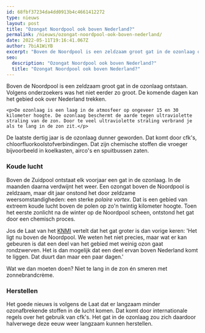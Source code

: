 ```yaml
---
id: 68fbf37234da4dd0913b4c4661412272
type: nieuws
layout: post
title: "Ozongat Noordpool ook boven Nederland?"
permalink: /nieuws/ozongat-noordpool-ook-boven-nederland/
date: 2022-05-11T19:16:41.067Z
author: 7biA1WiYB
excerpt: "Boven de Noordpool is een zeldzaam groot gat in de ozonlaag ontstaan. Volgens onderzoekers was het niet eerder zo groot. De komende dagen kan het gebied ook over Nederland trekken.  "
seo:
  description: "Ozongat Noordpool ook boven Nederland?"
  title: "Ozongat Noordpool ook boven Nederland?"
---
```

Boven de Noordpool is een zeldzaam groot gat in de ozonlaag ontstaan. Volgens onderzoekers was het niet eerder zo groot. De komende dagen kan het gebied ook over Nederland trekken.  

    <p>De ozonlaag is een laag in de atmosfeer op ongeveer 15 en 30 kilometer hoogte. De ozonlaag beschermt de aarde tegen ultraviolette straling van de zon. Door te veel ultraviolette straling verbrand je als te lang in de zon zit.</p>
<p>De laatste dertig jaar is de ozonlaag dunner geworden. Dat komt door cfk's, chloorfluorkoolstofverbindingen. Dat zijn chemische stoffen die vroeger bijvoorbeeld in koelkasten, airco's en spuitbussen zaten. </p>
<h3>Koude lucht</h3>
<p>Boven de Zuidpool ontstaat elk voorjaar een gat in de ozonlaag. In de maanden daarna verdwijnt het weer. Een ozongat boven de Noordpool is zeldzaam, maar dit jaar onstond het door zeldzame weersomstandigheden: een sterke <em>polaire vortex</em>. Dat is een gebied van extreem koude lucht boven de polen op zo'n twintig kilometer hoogte. Toen het eerste zonlicht na de winter op de Noordpool scheen, ontstond het gat door een chemisch proces.</p>
<p>Jos de Laat van het <a href="https://www.knmi.nl/over-het-knmi/nieuws/zeldzaam-ozongat-boven-de-noordpool" target="_blank">KNMI</a> vertelt dat het gat groter is dan vorige keren: 'Het ligt nu boven de Noordpool. We weten het niet precies, maar wat er kan gebeuren is dat een deel van het gebied met weinig ozon gaat rondzwerven. Het is dan mogelijk dat een deel ervan boven Nederland komt te liggen. Dat duurt dan maar een paar dagen.'</p>
<p>Wat we dan moeten doen? Niet te lang in de zon én smeren met zonnebrandcrème.</p>
<h3>Herstellen</h3>
<p>Het goede nieuws is volgens de Laat dat er langzaam minder ozonafbrekende stoffen in de lucht komen. Dat komt door internationale regels over het gebruik van cfk's. Het gat in de ozonlaag zou zich daardoor halverwege deze eeuw weer langzaam kunnen herstellen.</p>  
